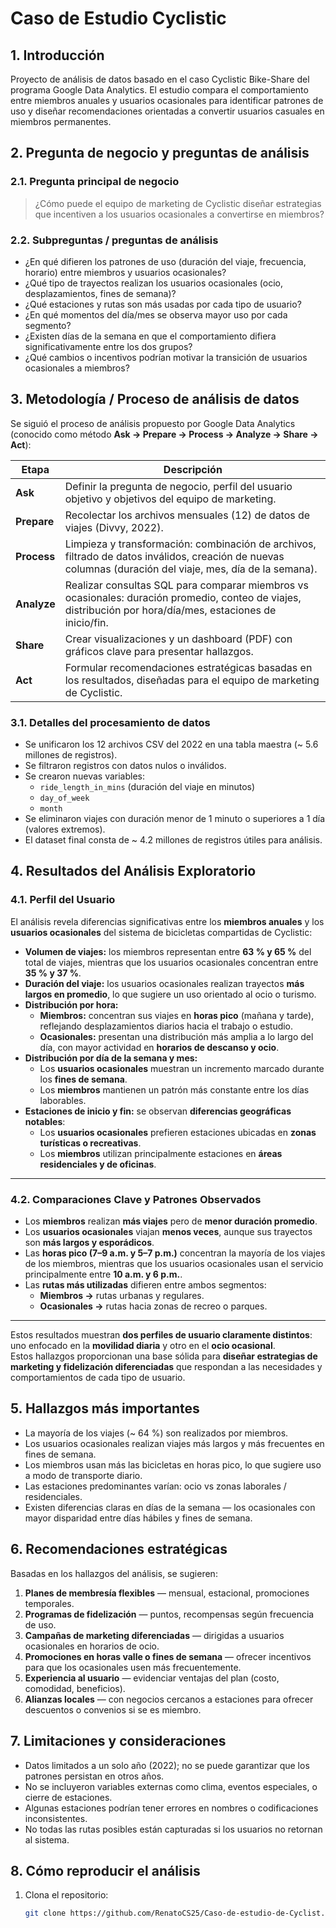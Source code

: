 # Caso de Estudio Cyclistic

## 1. Introducción  
Proyecto de análisis de datos basado en el caso Cyclistic Bike-Share del programa Google Data Analytics.
El estudio compara el comportamiento entre miembros anuales y usuarios ocasionales para identificar patrones de uso y diseñar recomendaciones orientadas a convertir usuarios casuales en miembros permanentes.

## 2. Pregunta de negocio y preguntas de análisis

### 2.1. Pregunta principal de negocio  
> ¿Cómo puede el equipo de marketing de Cyclistic diseñar estrategias que incentiven a los usuarios ocasionales a convertirse en miembros?

### 2.2. Subpreguntas / preguntas de análisis  
- ¿En qué difieren los patrones de uso (duración del viaje, frecuencia, horario) entre miembros y usuarios ocasionales?  
- ¿Qué tipo de trayectos realizan los usuarios ocasionales (ocio, desplazamientos, fines de semana)?  
- ¿Qué estaciones y rutas son más usadas por cada tipo de usuario?  
- ¿En qué momentos del día/mes se observa mayor uso por cada segmento?  
- ¿Existen días de la semana en que el comportamiento difiera significativamente entre los dos grupos?  
- ¿Qué cambios o incentivos podrían motivar la transición de usuarios ocasionales a miembros?

## 3. Metodología / Proceso de análisis de datos

Se siguió el proceso de análisis propuesto por Google Data Analytics (conocido como método **Ask → Prepare → Process → Analyze → Share → Act**):

| Etapa     | Descripción |
|-----------|--------------|
| **Ask**     | Definir la pregunta de negocio, perfil del usuario objetivo y objetivos del equipo de marketing. |
| **Prepare** | Recolectar los archivos mensuales (12) de datos de viajes (Divvy, 2022). |
| **Process** | Limpieza y transformación: combinación de archivos, filtrado de datos inválidos, creación de nuevas columnas (duración del viaje, mes, día de la semana). |
| **Analyze** | Realizar consultas SQL para comparar miembros vs ocasionales: duración promedio, conteo de viajes, distribución por hora/día/mes, estaciones de inicio/fin. |
| **Share**   | Crear visualizaciones y un dashboard (PDF) con gráficos clave para presentar hallazgos. |
| **Act**     | Formular recomendaciones estratégicas basadas en los resultados, diseñadas para el equipo de marketing de Cyclistic. |

### 3.1. Detalles del procesamiento de datos

- Se unificaron los 12 archivos CSV del 2022 en una tabla maestra (~ 5.6 millones de registros).  
- Se filtraron registros con datos nulos o inválidos.  
- Se crearon nuevas variables:
  - `ride_length_in_mins` (duración del viaje en minutos)  
  - `day_of_week`  
  - `month`  
- Se eliminaron viajes con duración menor de 1 minuto o superiores a 1 día (valores extremos).  
- El dataset final consta de ~ 4.2 millones de registros útiles para análisis.

## 4. Resultados del Análisis Exploratorio

### 4.1. Perfil del Usuario
El análisis revela diferencias significativas entre los **miembros anuales** y los **usuarios ocasionales** del sistema de bicicletas compartidas de Cyclistic:

- **Volumen de viajes:** los miembros representan entre **63 % y 65 %** del total de viajes, mientras que los usuarios ocasionales concentran entre **35 % y 37 %**.
- **Duración del viaje:** los usuarios ocasionales realizan trayectos **más largos en promedio**, lo que sugiere un uso orientado al ocio o turismo.
- **Distribución por hora:**
  - **Miembros:** concentran sus viajes en **horas pico** (mañana y tarde), reflejando desplazamientos diarios hacia el trabajo o estudio.
  - **Ocasionales:** presentan una distribución más amplia a lo largo del día, con mayor actividad en **horarios de descanso y ocio**.
- **Distribución por día de la semana y mes:**
  - Los **usuarios ocasionales** muestran un incremento marcado durante los **fines de semana**.
  - Los **miembros** mantienen un patrón más constante entre los días laborables.
- **Estaciones de inicio y fin:** se observan **diferencias geográficas notables**:
  - Los **usuarios ocasionales** prefieren estaciones ubicadas en **zonas turísticas o recreativas**.
  - Los **miembros** utilizan principalmente estaciones en **áreas residenciales y de oficinas**.

---

### 4.2. Comparaciones Clave y Patrones Observados
- Los **miembros** realizan **más viajes** pero de **menor duración promedio**.
- Los **usuarios ocasionales** viajan **menos veces**, aunque sus trayectos son **más largos y esporádicos**.
- Las **horas pico (7–9 a.m. y 5–7 p.m.)** concentran la mayoría de los viajes de los miembros, mientras que los usuarios ocasionales usan el servicio principalmente entre **10 a.m. y 6 p.m.**.
- Las **rutas más utilizadas** difieren entre ambos segmentos:
  - **Miembros →** rutas urbanas y regulares.
  - **Ocasionales →** rutas hacia zonas de recreo o parques.

---

Estos resultados muestran **dos perfiles de usuario claramente distintos**: 
uno enfocado en la **movilidad diaria** y otro en el **ocio ocasional**.  
Estos hallazgos proporcionan una base sólida para **diseñar estrategias de marketing y fidelización diferenciadas** que respondan a las necesidades y comportamientos de cada tipo de usuario.




## 5. Hallazgos más importantes

- La mayoría de los viajes (~ 64 %) son realizados por miembros.  
- Los usuarios ocasionales realizan viajes más largos y más frecuentes en fines de semana.  
- Los miembros usan más las bicicletas en horas pico, lo que sugiere uso a modo de transporte diario.  
- Las estaciones predominantes varían: ocio vs zonas laborales / residenciales.  
- Existen diferencias claras en días de la semana — los ocasionales con mayor disparidad entre días hábiles y fines de semana.

## 6. Recomendaciones estratégicas

Basadas en los hallazgos del análisis, se sugieren:

1. **Planes de membresía flexibles** — mensual, estacional, promociones temporales.  
2. **Programas de fidelización** — puntos, recompensas según frecuencia de uso.  
3. **Campañas de marketing diferenciadas** — dirigidas a usuarios ocasionales en horarios de ocio.  
4. **Promociones en horas valle o fines de semana** — ofrecer incentivos para que los ocasionales usen más frecuentemente.  
5. **Experiencia al usuario** — evidenciar ventajas del plan (costo, comodidad, beneficios).  
6. **Alianzas locales** — con negocios cercanos a estaciones para ofrecer descuentos o convenios si se es miembro.

## 7. Limitaciones y consideraciones

- Datos limitados a un solo año (2022); no se puede garantizar que los patrones persistan en otros años.  
- No se incluyeron variables externas como clima, eventos especiales, o cierre de estaciones.  
- Algunas estaciones podrían tener errores en nombres o codificaciones inconsistentes.  
- No todas las rutas posibles están capturadas si los usuarios no retornan al sistema.

## 8. Cómo reproducir el análisis

1. Clona el repositorio:  
   ```bash
   git clone https://github.com/RenatoCS25/Caso-de-estudio-de-Cyclist.git
